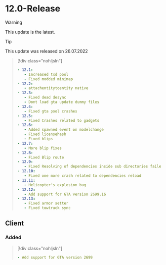 # 12.0-Release

> [!WARNING]
> This update is the latest.

> [!TIP]
> This update was released on 26.07.2022

> [!div class="nohljsln"]
> ```yaml
> - 12.1:
>    - Increased txd pool
>    - Fixed modded minimap
> - 12.2:
>    - attachentitytoentity native
> - 12.3:
>    - Fixed dead desync
>    - Dont load gta update dummy files
> - 12.4:
>    - Fixed gta pool crashes
> - 12.5:
>    - Fixed Crashes related to gadgets
> - 12.6:
>    - Added spawned event on modelchange
>    - Fixed licensehash
>    - Fixed blips
> - 12.7:
>    - More blip fixes
> - 12.8:
>    - Fixed Blip route
> - 12.9:
>    - Fixed Resolving of dependencies inside sub directories failed clientside
> - 12.10:
>    - Fixed one more crash related to dependencies reload
> - 12.11:
>    - Helicopter's explosion bug
> - 12.12:
>    - Add support for GTA version 2699.16
> - 12.13:
>    - Fixed armor setter
>    - Fixed towtruck sync
> ```

## Client

### Added

> [!div class="nohljsln"]
> ```yaml
> - Add support for GTA version 2699
> ```